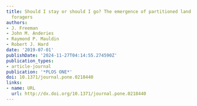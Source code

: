 ```yaml
---
title: Should I stay or should I go? The emergence of partitioned land use among human
  foragers
authors:
- J. Freeman
- John M. Anderies
- Raymond P. Mauldin
- Robert J. Hard
date: '2019-07-01'
publishDate: '2024-11-27T04:14:55.274590Z'
publication_types:
- article-journal
publication: '*PLOS ONE*'
doi: 10.1371/journal.pone.0218440
links:
- name: URL
  url: http://dx.doi.org/10.1371/journal.pone.0218440
---
```

